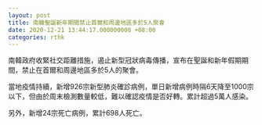 ```yaml
---
layout: post
title: 南韓聖誕新年期間禁止首爾和周邊地區多於5人聚會
date: 2020-12-21 13:44:17.000000000 +08:00
categories: rthk
---
```


南韓政府收緊社交距離措施，遏止新型冠狀病毒傳播，宣布在聖誕和新年假期期間，禁止在首爾和周邊地區多於5人的聚會。

當地疫情持續，新增926宗新型肺炎確診病例，單日新增病例時隔6天降至1000宗以下，但由於周末檢測數量較低，難以確認疫情是否好轉。累計超過5萬人感染。

另外，新增24宗死亡病例，累計698人死亡。

